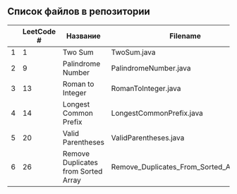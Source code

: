 ## Список файлов в репозитории ##

|     | LeetCode # | Название               | Filename                                 | Level |
|-----|------------|------------------------|------------------------------------------| ------|
| 1   | 1          | Two Sum                | TwoSum.java                              | Easy  |
| 2   | 9          | Palindrome Number      | PalindromeNumber.java                    | Easy  |
| 3   | 13         | Roman to Integer       | RomanToInteger.java                      | Easy  |
| 4   | 14         | Longest Common Prefix  | LongestCommonPrefix.java                 | Easy  |
| 5   | 20         | Valid Parentheses      | ValidParentheses.java                    | Easy  |
| 6   | 26         | Remove Duplicates from Sorted Array | Remove_Duplicates_From_Sorted_Array.java | Easy  |   
